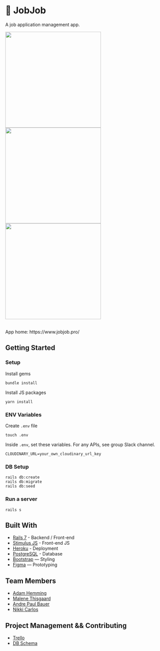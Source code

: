 # 🔎 JobJob

A job application management app.
<br>

<img src="https://user-images.githubusercontent.com/107089457/188594002-bf86ef0e-adc9-4c3f-96c2-992c55b16b02.png" width="300"> <img src="https://user-images.githubusercontent.com/107089457/188592618-97e8d54b-f616-4da3-ba10-c4ae93a963f6.png" width="300"> <img src="https://user-images.githubusercontent.com/107089457/188592625-8459730e-60aa-40e6-abbe-9939b453d67c.png" width="300">

<br>
App home: https://www.jobjob.pro/
   

## Getting Started
### Setup

Install gems
```
bundle install
```
Install JS packages
```
yarn install
```

### ENV Variables
Create `.env` file
```
touch .env
```
Inside `.env`, set these variables. For any APIs, see group Slack channel.
```
CLOUDINARY_URL=your_own_cloudinary_url_key
```

### DB Setup
```
rails db:create
rails db:migrate
rails db:seed
```

### Run a server
```
rails s
```

## Built With
- [Rails 7](https://guides.rubyonrails.org/) - Backend / Front-end
- [Stimulus JS](https://stimulus.hotwired.dev/) - Front-end JS
- [Heroku](https://heroku.com/) - Deployment
- [PostgreSQL](https://www.postgresql.org/) - Database
- [Bootstrap](https://getbootstrap.com/) — Styling
- [Figma](https://www.figma.com) — Prototyping

## Team Members
- [Adam Hemming](https://github.com/lw-a)
- [Malene Thisgaard](https://github.com/mthisgaard)
- [Andre Paul Bauer](https://github.com/BauerAndre)
- [Nikki Carlos](https://github.com/nrcrls)

## Project Management && Contributing
- [Trello]([https://trello.com/b/Ynq2SMNl/party-outfit-rental-app](https://trello.com/b/MfGzTQUy/jobjob))
- [DB Schema]([https://kitt.lewagon.com/db/73367](https://kitt.lewagon.com/db/74000))
